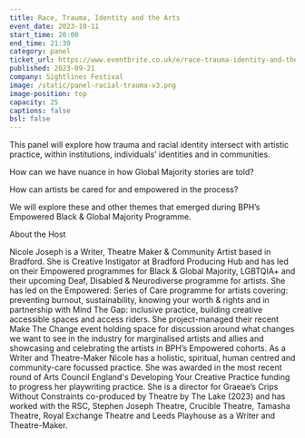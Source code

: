 ```yaml
---
title: Race, Trauma, Identity and the Arts
event_date: 2023-10-11
start_time: 20:00
end_time: 21:30
category: panel
ticket_url: https://www.eventbrite.co.uk/e/race-trauma-identity-and-the-arts-tickets-720880943307
published: 2023-09-21
company: Sightlines Festival
image: /static/panel-racial-trauma-v3.png
image-position: top
capacity: 25
captions: false
bsl: false
---
```

This panel will explore how trauma and racial identity intersect with artistic practice, within institutions, individuals’ identities and in communities. 

How can we have nuance in how Global Majority stories are told? 

How can artists be cared for and empowered in the process?

We will explore these and other themes that emerged during BPH’s Empowered Black & Global Majority Programme. 



A﻿bout the Host

Nicole Joseph is a Writer, Theatre Maker & Community Artist based in Bradford. She is Creative Instigator at Bradford Producing Hub and has led on their Empowered programmes for Black & Global Majority, LGBTQIA+ and their upcoming Deaf, Disabled & Neurodiverse programme for artists. She has led on the Empowered: Series of Care programme for artists covering: preventing burnout, sustainability, knowing your worth & rights and in partnership with Mind The Gap: inclusive practice, building creative accessible spaces and access riders. She project-managed their recent Make The Change event holding space for discussion around what changes we want to see in the industry for marginalised artists and allies and showcasing and celebrating the artists in BPH’s Empowered cohorts. As a Writer and Theatre-Maker Nicole has a holistic, spiritual, human centred and community-care focussed practice. She was awarded in the most recent round of Arts Council England's Developing Your Creative Practice funding to progress her playwriting practice. She is a director for Graeae’s Crips Without Constraints co-produced by Theatre by The Lake (2023) and has worked with the RSC, Stephen Joseph Theatre, Crucible Theatre, Tamasha Theatre, Royal Exchange Theatre and Leeds Playhouse as a Writer and Theatre-Maker.